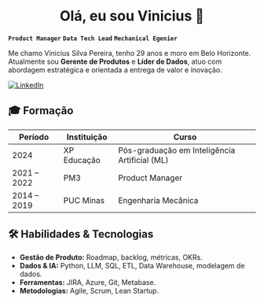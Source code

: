 <!--
Vinicius Silva Pereira - GitHub Profile README
-->

<h1 align="center">Olá, eu sou Vinicius 👋</h1>

**`Product Manager`**
**`Data Tech Lead`**
**`Mechanical Egenier`**

<p>
  Me chamo Vinicius Silva Pereira, tenho 29 anos e moro em Belo Horizonte. Atualmente sou <strong>Gerente de Produtos</strong> e <strong>Líder de Dados</strong>, atuo com abordagem estratégica e orientada a entrega de valor e inovação.
</p>

[![LinkedIn](https://img.shields.io/badge/LinkedIn-Profile-blue?logo=linkedin)](https://linkedin.com/in/viniciuspereira-eng)



## 🎓 Formação
| Período          | Instituição           | Curso                                        |
| ---------------- | --------------------- | --------------------------------------------- |
| 2024             | XP Educação           | Pós-graduação em Inteligência Artificial (ML) |
| 2021 – 2022      | PM3                   | Product Manager                              |
| 2014 – 2019      | PUC Minas             | Engenharia Mecânica                          |



## 🛠️ Habilidades & Tecnologias
- **Gestão de Produto:** Roadmap, backlog, métricas, OKRs.
- **Dados & IA:** Python, LLM, SQL, ETL, Data Warehouse, modelagem de dados.
- **Ferramentas:** JIRA, Azure, Git, Metabase.
- **Metodologias:** Agile, Scrum, Lean Startup.

